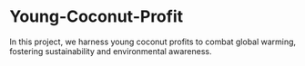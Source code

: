 # Young-Coconut-Profit
In this project, we harness young coconut profits to combat global warming, fostering sustainability and environmental awareness.
